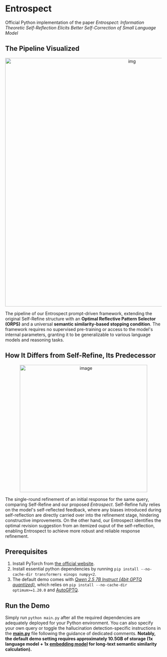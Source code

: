 # Entrospect
Official Python implementation of the paper _Entrospect: Information Theoretic Self-Reflection Elicits Better Self-Correction of Small Language Model_

## The Pipeline Visualized

<p align="center">
  <img src="https://github.com/user-attachments/assets/9a858a53-c83d-42f0-9fcf-f6d172bc5ef4" alt="img" width="800">
</p>

The pipeline of our Entrospect prompt-driven framework, extending the original Self-Refine structure with an **Optimal Reflective Pattern Selector (ORPS)** and a universal **semantic similarity-based stopping condition**. The framework requires no supervised pre-training or access to the model's internal parameters, granting it to be generalizable to various language models and reasoning tasks.

## How It Differs from Self-Refine, Its Predecessor

<p align="center">
  <img width="410" alt="image" src="https://github.com/user-attachments/assets/a2345206-3b04-4519-ad77-11498726136c">
</p>

The single-round refinement of an initial response for the same query, comparing Self-Refine and our proposed _Entrospect_. Self-Refine fully relies on the model's self-reflected feedback, where any biases introduced during self-reflection are directly carried over into the refinement stage, hindering constructive improvements. On the other hand, our Entrospect identifies the optimal revision suggestion from an itemized ouput of the self-reflection, enabling Entrospect to achieve more robust and reliable response refinement.

## Prerequisites
1. Install PyTorch from [the official website](https://pytorch.org/get-started/previous-versions/).
2. Install essential python dependencies by running ```pip install --no-cache-dir transformers einops numpy<2```.
3. The default demo comes with [_Qwen 2.5 7B Instruct (4bit GPTQ quantized)_](https://huggingface.co/Qwen/Qwen2.5-7B-Instruct-GPTQ-Int4), which relies on ```pip install --no-cache-dir optimum>=1.20.0``` and [AutoGPTQ](https://github.com/AutoGPTQ/AutoGPTQ).

## Run the Demo
Simply run ```python main.py``` after all the required dependencies are adequately deployed for your Python environment. You can also specify your own query or toggle the hallucination detection-specific instructions in the [**main.py**](https://github.com/henryyantq/Entrospect/blob/main/main.py) file following the guidance of dedicated comments. **Notably, the default demo setting requires approximately 10.5GB of storage (1x language model + 1x [embedding model](https://huggingface.co/jinaai/jina-embeddings-v3) for long-text semantic similarity calculation).**
